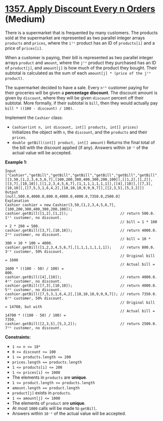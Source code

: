 # [1357. Apply Discount Every n Orders][link] (Medium)

[link]: https://leetcode.com/problems/apply-discount-every-n-orders/

There is a supermarket that is frequented by many customers. The products sold at the supermarket
are represented as two parallel integer arrays `products` and `prices`, where the `iᵗʰ` product has
an ID of `products[i]` and a price of `prices[i]`.

When a customer is paying, their bill is represented as two parallel integer arrays `product` and
`amount`, where the `jᵗʰ` product they purchased has an ID of `product[j]`, and `amount[j]` is how
much of the product they bought. Their subtotal is calculated as the sum of each `amount[j] * (price
of the jᵗʰ product)`.

The supermarket decided to have a sale. Every `nᵗʰ` customer paying for their groceries will be
given a **percentage discount**. The discount amount is given by `discount`, where they will be
given `discount` percent off their subtotal. More formally, if their subtotal is `bill`, then they
would actually pay `bill * ((100 - discount) / 100)`.

Implement the `Cashier` class:

- `Cashier(int n, int discount, int[] products, int[] prices)` Initializes the object with `n`, the
`discount`, and the `products` and their `prices`.
- `double getBill(int[] product, int[] amount)` Returns the final total of the bill with the discount
applied (if any). Answers within `10⁻⁵` of the actual value will be accepted.

**Example 1:**

```
Input
["Cashier","getBill","getBill","getBill","getBill","getBill","getBill","getBill"]
[[3,50,[1,2,3,4,5,6,7],[100,200,300,400,300,200,100]],[[1,2],[1,2]],[[3,7],[10,10]],[[1,2,3,4,5,6,7],[1,1,1,1,1,1,1]],[[4],[10]],[[7,3],[10,10]],[[7,5,3,1,6,4,2],[10,10,10,9,9,9,7]],[[2,3,5],[5,3,2]]]
Output
[null,500.0,4000.0,800.0,4000.0,4000.0,7350.0,2500.0]
Explanation
Cashier cashier = new Cashier(3,50,[1,2,3,4,5,6,7],[100,200,300,400,300,200,100]);
cashier.getBill([1,2],[1,2]);                        // return 500.0. 1ˢᵗ customer, no discount.
                                                     // bill = 1 * 100 + 2 * 200 = 500.
cashier.getBill([3,7],[10,10]);                      // return 4000.0. 2ⁿᵈ customer, no discount.
                                                     // bill = 10 * 300 + 10 * 100 = 4000.
cashier.getBill([1,2,3,4,5,6,7],[1,1,1,1,1,1,1]);    // return 800.0. 3ʳᵈ customer, 50% discount.
                                                     // Original bill = 1600
                                                     // Actual bill = 1600 * ((100 - 50) / 100) =
800.
cashier.getBill([4],[10]);                           // return 4000.0. 4ᵗʰ customer, no discount.
cashier.getBill([7,3],[10,10]);                      // return 4000.0. 5ᵗʰ customer, no discount.
cashier.getBill([7,5,3,1,6,4,2],[10,10,10,9,9,9,7]); // return 7350.0. 6ᵗʰ customer, 50% discount.
                                                     // Original bill = 14700, but with
                                                     // Actual bill = 14700 * ((100 - 50) / 100) =
7350.
cashier.getBill([2,3,5],[5,3,2]);                    // return 2500.0.  7ᵗʰ customer, no discount.
```

**Constraints:**

- `1 <= n <= 10⁴`
- `0 <= discount <= 100`
- `1 <= products.length <= 200`
- `prices.length == products.length`
- `1 <= products[i] <= 200`
- `1 <= prices[i] <= 1000`
- The elements in `products` are **unique**.
- `1 <= product.length <= products.length`
- `amount.length == product.length`
- `product[j]` exists in `products`.
- `1 <= amount[j] <= 1000`
- The elements of `product` are **unique**.
- At most `1000` calls will be made to `getBill`.
- Answers within `10⁻⁵` of the actual value will be accepted.
